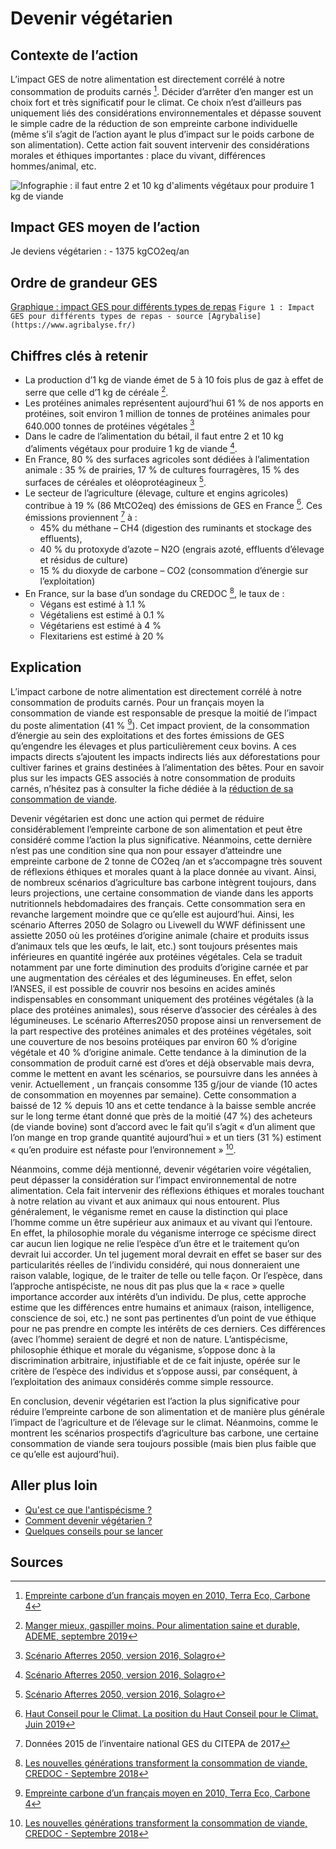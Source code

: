# Devenir végétarien

## Contexte de l’action

L’impact GES de notre alimentation est directement corrélé à notre consommation de produits carnés [^1]. Décider d’arrêter d’en manger est un choix fort et 
très significatif pour le climat. Ce choix n’est d’ailleurs pas uniquement liés des considérations environnementales et dépasse souvent le simple cadre de 
la réduction de son empreinte carbone individuelle (même s’il s’agit de l’action ayant le plus d’impact sur le poids carbone de son alimentation). Cette 
action fait souvent intervenir des considérations morales et éthiques importantes : place du vivant, différences hommes/animal, etc.

![Infographie : il faut entre 2 et 10 kg d'aliments végétaux pour produire 1 kg de viande](https://ecolab-data.netlify.app/images/Chiffres-cles_Devenir-vegetarien.png )

## Impact GES moyen de l’action

Je deviens végétarien : - 1375 kgCO2eq/an 

## Ordre de grandeur GES

[Graphique : impact GES pour différents types de repas](https://ecolab-data.netlify.app/images/Impact_GES_repas.PNG)
`Figure 1 : Impact GES pour différents types de repas - source [Agrybalise](https://www.agribalyse.fr/)`

## Chiffres clés à retenir

-	La production d’1 kg de viande émet de 5 à 10 fois plus de gaz à effet de serre que celle d’1 kg de céréale [^2].
-	Les protéines animales représentent aujourd’hui 61 % de nos apports en protéines, soit environ 1 million de tonnes de protéines animales pour 640.000 tonnes
de protéines végétales [^3]
-	Dans le cadre de l’alimentation du bétail, il faut entre 2 et 10 kg d’aliments végétaux pour produire 1 kg de viande [^3].
-	En France, 80 % des surfaces agricoles sont dédiées à l’alimentation animale : 35 % de prairies, 17 % de cultures fourragères, 15 % des surfaces de 
céréales et oléoprotéagineux [^3].
-	Le secteur de l’agriculture (élevage, culture et engins agricoles) contribue à 19 % (86 MtCO2eq) des émissions de GES en France [^4]. Ces émissions 
proviennent [^5] à : 
    -	45% du méthane – CH4 (digestion des ruminants et stockage des effluents), 
    -	40 % du protoxyde d’azote – N2O (engrais azoté, effluents d’élevage et résidus de culture)
    -	15 % du dioxyde de carbone – CO2 (consommation d’énergie sur l’exploitation) 
-	En France, sur la base d’un sondage du CREDOC [^6], le taux de :
    -	Végans est estimé à 1.1 %
    -	Végétaliens est estimé à 0.1 %
    -	Végétariens est estimé à 4 %
    -	Flexitariens est estimé à 20 %


## Explication

L’impact carbone de notre alimentation est directement corrélé à notre consommation de produits carnés. Pour un français moyen la consommation de viande est
responsable de presque la moitié de l’impact du poste alimentation (41 % [^1]). Cet impact provient, de la consommation d’énergie au sein des exploitations 
et des fortes émissions de GES qu’engendre les élevages et plus particulièrement ceux bovins. A ces impacts directs s’ajoutent les impacts indirects liés 
aux déforestations pour cultiver farines et grains destinées à l’alimentation des bêtes. Pour en savoir plus sur les impacts GES associés à notre 
consommation de produits carnés, n’hésitez pas à consulter la fiche dédiée à la [réduction de sa consommation de viande](https://nosgestesclimat.fr/actions/plus/alimentation/r%C3%A9duire-viande/par-deux).

Devenir végétarien est donc une action qui permet de réduire considérablement l’empreinte carbone de son alimentation et peut être considéré comme l’action 
la plus significative. Néanmoins, cette dernière n’est pas une condition sine qua non pour essayer d’atteindre une empreinte carbone de 2 tonne de CO2eq /an
et s’accompagne très souvent de réflexions éthiques et morales quant à la place donnée au vivant. Ainsi, de nombreux scénarios d’agriculture bas carbone 
intègrent toujours, dans leurs projections, une certaine consommation de viande dans les apports nutritionnels hebdomadaires des français. Cette 
consommation sera en revanche largement moindre que ce qu’elle est aujourd’hui. Ainsi, les scénario Afterres 2050 de Solagro ou Livewell du WWF définissent
une assiette 2050 où les protéines d’origine animale (chaire et produits issus d’animaux tels que les œufs, le lait, etc.) sont toujours présentes mais 
inférieures en quantité ingérée aux protéines végétales. Cela se traduit notamment par une forte diminution des produits d’origine carnée et par une 
augmentation des céréales et des légumineuses. En effet, selon l’ANSES, il est possible de couvrir nos besoins en acides aminés indispensables en consommant
uniquement des protéines végétales (à la place des protéines animales), sous réserve d’associer des céréales à des légumineuses. Le scénario Afterres2050 
propose ainsi un renversement de la part respective des protéines animales et des protéines végétales, soit une couverture de nos besoins protéiques par 
environ 60 % d’origine végétale et 40 % d’origine animale. Cette tendance à la diminution de la consommation de produit carné est d’ores et déjà observable 
mais devra, comme le mettent en avant les scénarios, se poursuivre dans les années à venir. Actuellement , un français consomme 135 g/jour de viande 
(10 actes de consommation en moyennes par semaine). Cette consommation a baissé de 12 % depuis 10 ans et cette tendance à la baisse semble ancrée sur le 
long terme étant donné que près de la moitié (47 %) des acheteurs (de viande bovine) sont d’accord avec le fait qu’il s’agit « d’un aliment que l’on mange 
en trop grande quantité aujourd’hui » et un tiers (31 %) estiment « qu’en produire est néfaste pour l’environnement » [^6]. 

Néanmoins, comme déjà mentionné, devenir végétarien voire végétalien, peut dépasser la considération sur l’impact environnemental de notre alimentation. 
Cela fait intervenir des réflexions éthiques et morales touchant à notre relation au vivant et aux animaux qui nous entourent. Plus généralement, le 
véganisme remet en cause la distinction qui place l’homme comme un être supérieur aux animaux et au vivant qui l’entoure. En effet, la philosophie morale 
du véganisme interroge ce spécisme direct car aucun lien logique ne relie l’espèce d’un être et le traitement qu’on devrait lui accorder. Un tel jugement 
moral devrait en effet se baser sur des particularités réelles de l’individu considéré, qui nous donneraient une raison valable, logique, de le traiter de 
telle ou telle façon. Or l’espèce, dans l’approche antispéciste, ne nous dit pas plus que la « race » quelle importance accorder aux intérêts d’un individu.
De plus, cette approche estime que les différences entre humains et animaux (raison, intelligence, conscience de soi, etc.) ne sont pas pertinentes d’un 
point de vue éthique pour ne pas prendre en compte les intérêts de ces derniers. Ces différences (avec l’homme) seraient de degré et non de nature. 
L’antispécisme, philosophie éthique et morale du véganisme, s’oppose donc à la discrimination arbitraire, injustifiable et de ce fait injuste, opérée sur 
le critère de l’espèce des individus et s’oppose aussi, par conséquent, à l’exploitation des animaux considérés comme simple ressource.

En conclusion, devenir végétarien est l’action la plus significative pour réduire l’empreinte carbone de son alimentation et de manière plus générale 
l’impact de l’agriculture et de l’élevage sur le climat. Néanmoins, comme le montrent les scénarios prospectifs d’agriculture bas carbone, une certaine 
consommation de viande sera toujours possible (mais bien plus faible que ce qu’elle est aujourd’hui).


## Aller plus loin

- [Qu'est ce que l'antispécisme ?](https://www.l214.com/antispecisme)
- [Comment devenir végétarien ?](https://fr.wikihow.com/devenir-v%C3%A9g%C3%A9tarien) 
- [Quelques conseils pour se lancer](https://www.vegetarisme.fr/comment-devenir-vegetarien/)


## Sources
[^1]: [Empreinte carbone d’un français moyen en 2010, Terra Eco, Carbone 4](https://www.terraeco.net/1990-2010-Notre-r-evolution,19337.html)
[^2]: [Manger mieux, gaspiller moins. Pour alimentation saine et durable, ADEME, septembre 2019](https://librairie.ademe.fr/consommer-autrement/1947-manger-mieux-gaspiller-moins-9791029708480.html)
[^3]: [Scénario Afterres 2050, version 2016, Solagro](https://afterres2050.solagro.org/wp-content/uploads/2015/11/solagro_afterres2050_version2016.pdf)
[^4]: [Haut Conseil pour le Climat. La position du Haut Conseil pour le Climat. Juin 2019](https://www.hautconseilclimat.fr/publications/rapport-2019/)
[^5]: Données 2015 de l’inventaire national GES du CITEPA de 2017
[^6]: [Les nouvelles générations transforment la consommation de viande, CREDOC - Septembre 2018](https://www.credoc.fr/publications/les-nouvelles-generations-transforment-la-consommation-de-viande)
